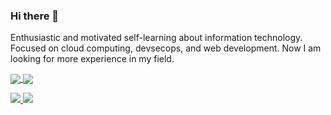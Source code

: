 ### Hi there 👋

Enthusiastic and motivated self-learning about information technology. Focused on cloud computing, devsecops, and web development. Now I am looking for more experience in my field. 


<a href="https://github.com/radendi" align="center">
  <img align="center" src="https://github-readme-stats.vercel.app/api?username=radendi&count_private=true&show_icons=true&theme=chartreuse-dark" />
</a>
<a href="https://github.com/radendi" align="center">
  <img align="center" src="https://github-readme-stats.vercel.app/api/top-langs/?username=radendi&layout=compact&theme=chartreuse-dark&langs_count=8" />
</a>


<p align="">
  <a href="https://www.linkedin.com/in/damasukma/">
    <img src="https://img.shields.io/badge/-damasukma%20trihanandi-blue?style=for-the-badge&logo=Linkedin&logoColor=00AEFF&labelColor=black&color=black">
  </a>
  <a href="mailto:damasukmath@gmail.com">
    <img src="https://img.shields.io/badge/damasukmath@gmail.com-0078D4?style=for-the-badge&logo=Microsoft-Outlook&logoColor=00AEFF&labelColor=black&color=black">
  </a>
</p>
